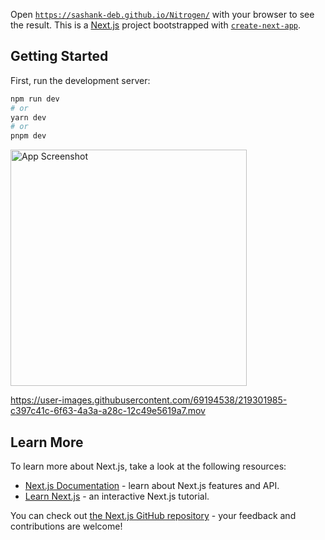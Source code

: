 Open [`https://sashank-deb.github.io/Nitrogen/`](https://sashank-deb.github.io/Nitrogen/) with your browser to see the result.
This is a [Next.js](https://nextjs.org/) project bootstrapped with [`create-next-app`](https://github.com/vercel/next.js/tree/canary/packages/create-next-app).

## Getting Started

First, run the development server:

```bash
npm run dev
# or
yarn dev
# or
pnpm dev
```
<img width="378" alt="App Screenshot" src="https://user-images.githubusercontent.com/69194538/219301895-2fac9551-1dca-4d30-acda-55a3a6e5094f.png">


https://user-images.githubusercontent.com/69194538/219301985-c397c41c-6f63-4a3a-a28c-12c49e5619a7.mov

## Learn More

To learn more about Next.js, take a look at the following resources:

- [Next.js Documentation](https://nextjs.org/docs) - learn about Next.js features and API.
- [Learn Next.js](https://nextjs.org/learn) - an interactive Next.js tutorial.

You can check out [the Next.js GitHub repository](https://github.com/vercel/next.js/) - your feedback and contributions are welcome!

